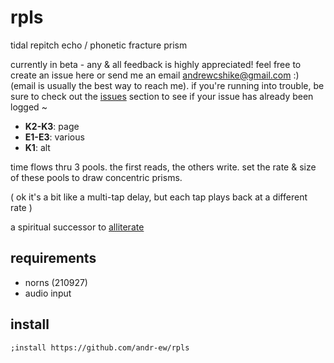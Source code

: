 # rpls
tidal repitch echo /
phonetic fracture prism

currently in beta - any & all feedback is highly appreciated! feel free to create an issue here or send me an email andrewcshike@gmail.com :) (email is usually the best way to reach me). if you're running into trouble, be sure to check out the [issues](https://github.com/andr-ew/ndls/issues) section to see if your issue has already been logged ~

- **K2-K3**: page
- **E1-E3**: various
- **K1**: alt

time flows thru 3 pools.
the first reads, 
the others write.
set the rate & size of 
these pools to draw
concentric prisms.

( ok it's a bit like a multi-tap 
delay, but each tap plays 
back at a different rate )

a spiritual successor to [alliterate](https://github.com/andr-ew/prosody#alliterate)

## requirements
- norns (210927)
- audio input

## install
`;install https://github.com/andr-ew/rpls`
